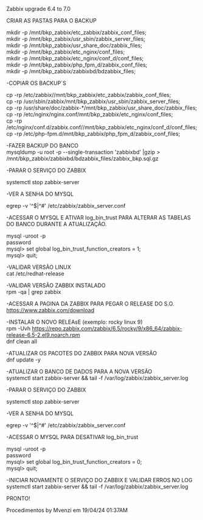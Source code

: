 Zabbix upgrade 6.4 to 7.0<BR>

CRIAR AS PASTAS PARA O BACKUP<BR>

mkdir -p /mnt/bkp_zabbix/etc_zabbix/zabbix_conf_files;<BR>
mkdir -p /mnt/bkp_zabbix/usr_sbin/zabbix_server_files;<BR>
mkdir -p /mnt/bkp_zabbix/usr_share_doc/zabbix_files;<BR>
mkdir -p /mnt/bkp_zabbix/etc_nginx/conf_files;<BR>
mkdir -p /mnt/bkp_zabbix/etc_nginx/conf_d/conf_files;<BR>
mkdir -p /mnt/bkp_zabbix/php_fpm_d/zabbix_conf_files;<BR>
mkdir -p /mnt/bkp_zabbix/zabbixbd/bdzabbix_files;<BR>

-COPIAR OS BACKUP´S<BR>

cp -rp /etc/zabbix//mnt/bkp_zabbix/etc_zabbix/zabbix_conf_files;<BR>
cp -rp /usr/sbin/zabbix/mnt/bkp_zabbix/usr_sbin/zabbix_server_files;<BR>
cp -rp /usr/share/doc/zabbix-*/mnt/bkp_zabbix/usr_share_doc/zabbix_files;<BR>
cp -rp /etc/nginx/nginx.conf/mnt/bkp_zabbix/etc_nginx/conf_files;<BR>
cp -rp /etc/nginx/conf.d/zabbix.conf//mnt/bkp_zabbix/etc_nginx/conf_d/conf_files;<BR>
cp -rp /etc/php-fpm.d/mnt/bkp_zabbix/php_fpm_d/zabbix_conf_files;<BR>

-FAZER BACKUP DO BANCO <BR>
mysqldump -u root -p --single-transaction 'zabbixbd' |gzip > /mnt/bkp_zabbix/zabbixbd/bdzabbix_files/zabbix_bkp.sql.gz <BR>

-PARAR O SERVIÇO DO ZABBIX<BR>

systemctl stop zabbix-server<BR>

-VER A SENHA DO MYSQL<BR>

egrep -v '^$|^#' /etc/zabbix/zabbix_server.conf<BR>

-ACESSAR O MYSQL E ATIVAR log_bin_trust PARA ALTERAR AS TABELAS DO BANCO DURANTE A ATUALIZAÇÃO.<BR>

mysql -uroot -p<BR>
password<BR>
mysql> set global log_bin_trust_function_creators = 1;<BR>
mysql> quit;<BR>

-VALIDAR VERSÃO LINUX<BR>
cat /etc/redhat-release<BR>

-VALIDAR VERSÃO ZABBIX INSTALADO<BR>
rpm -qa | grep zabbix<BR>

-ACESSAR A PAGINA DA ZABBIX PARA PEGAR O RELEASE DO S.O.<BR>
https://www.zabbix.com/download<BR>

-INSTALAR O NOVO RELEAsE (exemplo: rocky linux 9) <BR>
rpm -Uvh https://repo.zabbix.com/zabbix/6.5/rocky/9/x86_64/zabbix-release-6.5-2.el9.noarch.rpm <BR>
dnf clean all <BR>

-ATUALIZAR OS PACOTES DO ZABBIX PARA NOVA VERSÃO <BR>
dnf update -y <BR>


-ATUALIZAR O BANCO DE DADOS PARA A NOVA VERSÃO <BR>
systemctl start zabbix-server && tail -f /var/log/zabbix/zabbix_server.log

-PARAR O SERVIÇO DO ZABBIX <BR>

systemctl stop zabbix-server<BR>

-VER A SENHA DO MYSQL<BR>

egrep -v '^$|^#' /etc/zabbix/zabbix_server.conf<BR>

-ACESSAR O MYSQL PARA DESATIVAR log_bin_trust<BR>

mysql -uroot -p <BR>
password <BR>
mysql> set global log_bin_trust_function_creators = 0; <BR>
mysql> quit; <BR>

-INICIAR NOVAMENTE O SERVIÇO DO ZABBIX E VALIDAR ERROS NO LOG <BR>
systemctl start zabbix-server && tail -f /var/log/zabbix/zabbix_server.log <BR>

PRONTO! <BR>

Procedimentos by Mvenzi em 19/04/24 01:37AM <BR>
